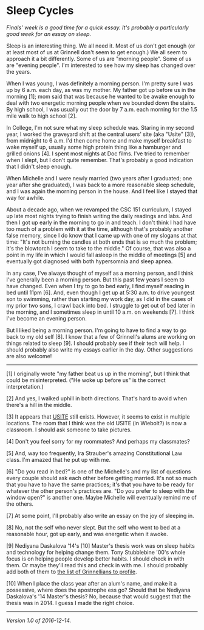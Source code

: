 Sleep Cycles
============

*Finals' week is a good time for a quick essay.  It's probably a particularly
good week for an essay on sleep.*

Sleep is an interesting thing.  We all need it.  Most of us don't get
enough (or at least most of us at Grinnell don't seem to get enough.)
We all seem to approach it a bit differently.  Some of us are "morning
people".  Some of us are "evening people".  I'm interested to see how
my sleep has changed over the years.

When I was young, I was definitely a morning person.  I'm pretty sure I
was up by 6 a.m. each day, as was my mother.  My father got up before us
in the morning [1]; mom said that was because he wanted to be awake
enough to deal with two energetic morning people when we bounded down
the stairs.  By high school, I was usually out the door by 7 a.m. each
morning for the 1.5 mile walk to high school [2].

In College, I'm not sure what my sleep schedule was.  Staring in my
second year, I worked the graveyard shift at the central users' site
(aka "Usite" [3]), from midnight to 6 a.m.  I'd then come home and make
myself breakfast to wake myself up, usually some high protein thing
like a hamburger and grilled onions [4].  I spent most nights at Doc
films.  I've tried to remember when I slept, but I don't quite remember.
That's probably a good indication that I didn't sleep enough.

When Michelle and I were newly married (two years after I graduated; one
year after she graduated), I was back to a more reasonable sleep schedule,
and I was again the morning person in the house.  And I feel like I stayed
that way for awhile.

About a decade ago, when we revamped the CSC 151 curriculum, I stayed up
late most nights trying to finish writing the daily readings and labs.
And then I got up early in the morning to go in and teach.  I don't think
I had have too much of a problem with it at the time, although that's
probably another false memory, since I do know that I came up with one of
my slogans at that time: "It's not burning the candles at both ends that
is so much the problem; it's the blowtorch I seem to take to the middle."
Of course, that was also a point in my life in which I would fall asleep
in the middle of meetings [5] and eventually got diagnosed with both
hypersomnia and sleep apnea.

In any case, I've always thought of myself as a morning person, and I think
I've generally been a morning person.  But this past few years I seem to
have changed.  Even when I try to go to bed early, I find myself reading
in bed until 11pm [6].  And, even though I get up at 5:30 a.m. to drive
youngest son to swimming, rather than starting my work day, as I did in
the cases of my prior two sons, I crawl back into bed.  I struggle to get
out of bed later in the morning, and I sometimes sleep in until 10 a.m.
on weekends [7].  I think I've become an evening person.  

But I liked being a morning person.  I'm going to have to find a way to
go back to my old self [8].  I know that a few of Grinnell's alums are
working on things related to sleep [9].  I should probably see if their
tech will help.  I should probably also write my essays earlier in the
day.  Other suggestions are also welcome!

---

[1] I originally wrote "my father beat us up in the morning", but I think
that could be misinterpreted.  ("He woke up before us" is the correct
interpretation.)

[2] And yes, I walked uphill in both directions.  That's hard to avoid
when there's a hill in the middle.

[3] It appears that [USITE](https://itservices.uchicago.edu/usite)
still exists.  However, it seems to exist in multiple locations.
The room that I think was the old USITE (in Wiebolt?) is now a
classroom.  I should ask someone to take pictures.

[4] Don't you feel sorry for my roommates?  And perhaps my classmates?

[5] And, way too frequently, Ira Strauber's amazing Constitutional Law
class.  I'm amazed that he put up with me.  

[6] "Do you read in bed?" is one of the Michelle's and my list of
questions every couple should ask each other before getting married.
It's not so much that you have to have the same practices; it's that
you have to be ready for whatever the other person's practices are.
"Do you prefer to sleep with the window open?" is another one.  Maybe
Michelle will eventually remind me of the others.

[7] At some point, I'll probably also write an essay on the joy of 
sleeping in.

[8] No, not the self who never slept.  But the self who went to bed at
a reasonable hour, got up early, and was energetic when it awoke.

[9] Nediyana Daskalova '14's [10] Master's thesis work was on sleep habits 
and technology for helping change them.  Tony Stubblebine '00's whole
focus is on helping people develop better habits.  I should check in with
them.  Or maybe they'll read this and check in with me.  I should probably
add both of them to [the list of Grinnellians to profile](index-grinnellians.html).

[10] When I place the class year after an alum's name, and make it a
possessive, where does the apostrophe ess go?  Should that be
Nediyana Daskalova's '14 Master's thesis?  No, because that would
suggest that the thesis was in 2014.  I guess I made the right choice.

---

*Version 1.0 of 2016-12-14.*

